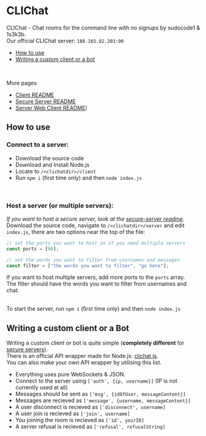 # CLIChat
CLIChat - Chat rooms for the command line with no signups by sudocode1 & 1s3k3b. <br>
Our official CLIChat server: `188.165.82.203:90` <br>
- [How to use](#how-to-use)
- [Writing a custom client or a bot](#writing-a-custom-client-or-a-bot)
<br>

More pages
- [Client README](https://github.com/sudocode1/clichat/blob/master/client/README.md)
- [Secure Server README](https://github.com/sudocode1/clichat/blob/master/secure-server/README.md)
- [Server Web Client README](https://github.com/sudocode1/clichat/blob/master/server/web/README.md))
## How to use
### Connect to a server:
- Download the source code
- Download and Install Node.js
- Locate to `/<clichatdir>/client`
- Run `npm i` (first time only) and then `node index.js`

<br>

### Host a server (or multiple servers):
_If you want to host a secure server, look at the [secure-server readme](https://github.com/sudocode1/clichat/blob/master/secure-server/README.md)._ <br>
Download the source code, navigate to `/<clichatdir>/server` and edit `index.js`, there are two options near the top of the file:
```js
// set the ports you want to host on if you need multiple servers
const ports = [90];

// set the words you want to filter from usernames and messages
const filter = ["the words you want to filter", "go here"];
```
If you want to host multiple servers, add more ports to the `ports` array. <br>
The filter should have the words you want to filter from usernames and chat. <br> <br>

To start the server, run `npm i` (first time only) and then `node index.js`

## Writing a custom client or a Bot
Writing a custom client or bot is quite simple (**completely different** for [secure servers](https://github.com/sudocode1/clichat/blob/master/secure-server/README.md)).<br>
There is an official API wrapper made for Node.js: [clichat.js](https://github.com/sudocode1/clichat.js).<br>
You can also make your own API wrapper by utilising this list. 
- Everything uses pure WebSockets & JSON.
- Connect to the server using `['auth', {ip, username}]` (IP is not currently used at all)
- Messages should be sent as `['msg', {idOfUser, messageContent}]`
- Messages are recieved as `['message', {username, messageContent}]`
- A user disconnect is recieved as `['disconnect', username]`
- A user join is recieved as `['join', username]`
- You joining the room is recieved as `['id', yourID]`
- A server refusal is recieved as `['refusal', refusalString]` 
